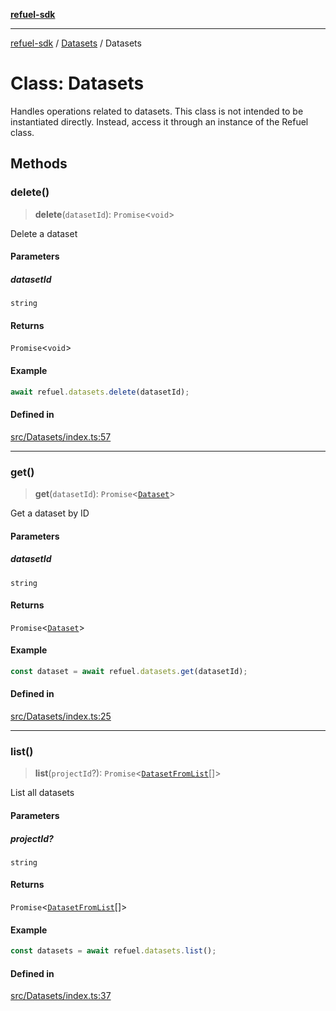 [**refuel-sdk**](../../README.md)

***

[refuel-sdk](../../modules.md) / [Datasets](../README.md) / Datasets

# Class: Datasets

Handles operations related to datasets.
This class is not intended to be instantiated directly.
Instead, access it through an instance of the Refuel class.

## Methods

### delete()

> **delete**(`datasetId`): `Promise`\<`void`\>

Delete a dataset

#### Parameters

##### datasetId

`string`

#### Returns

`Promise`\<`void`\>

#### Example

```ts
await refuel.datasets.delete(datasetId);
```

#### Defined in

[src/Datasets/index.ts:57](https://github.com/refuel-ai/refuel-sdk/blob/240c3e68ab946b6c24b6f2eafb12779c24332cdb/src/Datasets/index.ts#L57)

***

### get()

> **get**(`datasetId`): `Promise`\<[`Dataset`](../../types/interfaces/Dataset.md)\>

Get a dataset by ID

#### Parameters

##### datasetId

`string`

#### Returns

`Promise`\<[`Dataset`](../../types/interfaces/Dataset.md)\>

#### Example

```ts
const dataset = await refuel.datasets.get(datasetId);
```

#### Defined in

[src/Datasets/index.ts:25](https://github.com/refuel-ai/refuel-sdk/blob/240c3e68ab946b6c24b6f2eafb12779c24332cdb/src/Datasets/index.ts#L25)

***

### list()

> **list**(`projectId`?): `Promise`\<[`DatasetFromList`](../../types/interfaces/DatasetFromList.md)[]\>

List all datasets

#### Parameters

##### projectId?

`string`

#### Returns

`Promise`\<[`DatasetFromList`](../../types/interfaces/DatasetFromList.md)[]\>

#### Example

```ts
const datasets = await refuel.datasets.list();
```

#### Defined in

[src/Datasets/index.ts:37](https://github.com/refuel-ai/refuel-sdk/blob/240c3e68ab946b6c24b6f2eafb12779c24332cdb/src/Datasets/index.ts#L37)

